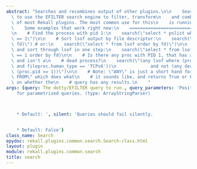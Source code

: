 ```yaml
---
abstract: "Searches and recombines output of other plugins.\n\n    Search allows you\
  \ to use the EFILTER search engine to filter, transform\n    and combine output\
  \ of most Rekall plugins. The most common use for this\n    is running IOCs.\n\n\
  \    Some examples that work right now:\n    ==================================\n\
  \n    # Find the process with pid 1:\n    search(\"select * pslist where proc.pid\
  \ == 1\")\n\n    # Sort lsof output by file descriptor:\n    search(\"sort(lsof,\
  \ fd)\") # or:\n    search(\"select * from lsof order by fd)\")\n\n    # Filter\
  \ and sort through lsof in one step:\n    search(\"select * from lsof where proc.pid\
  \ == 1 order by fd)\n\n    # Is there any proc with PID 1, that has a TCPv6 connection\
  \ and isn't a\n    # dead process?\n    search(\"(any lsof where (proc.pid == 1\
  \ and fileproc.human_type == 'TCPv6'))\n             and not (any dead_procs where\
  \ (proc.pid == 1))\")\n\n    # Note: \"ANY\" is just a short hand for \"SELECT ANY\
  \ FROM\" which does what\n    # it sounds like, and returns True or False depending\
  \ on whether the\n    # query has any results.\n    "
args: {query: The dotty/EFILTER query to run., query_parameters: 'Positional parameters
    for parametrized queries. (type: ArrayStringParser)



    * Default: ', silent: 'Queries should fail silently.


    * Default: False'}
class_name: Search
epydoc: rekall.plugins.common.search.Search-class.html
layout: plugin
module: rekall.plugins.common.search
title: search
---
```

